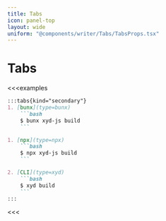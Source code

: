 ```yaml
---
title: Tabs
icon: panel-top
layout: wide
uniform: "@components/writer/Tabs/TabsProps.tsx"
---
```


# Tabs 

<<<examples
```md
:::tabs{kind="secondary"}
1. [bunx](type=bunx)
    ```bash
    $ bunx xyd-js build
    ```

1. [npx](type=npx)
    ```bash
    $ npx xyd-js build
    ```

2. [CLI](type=xyd)
    ```bash
    $ xyd build
    ```
:::
```
<<<